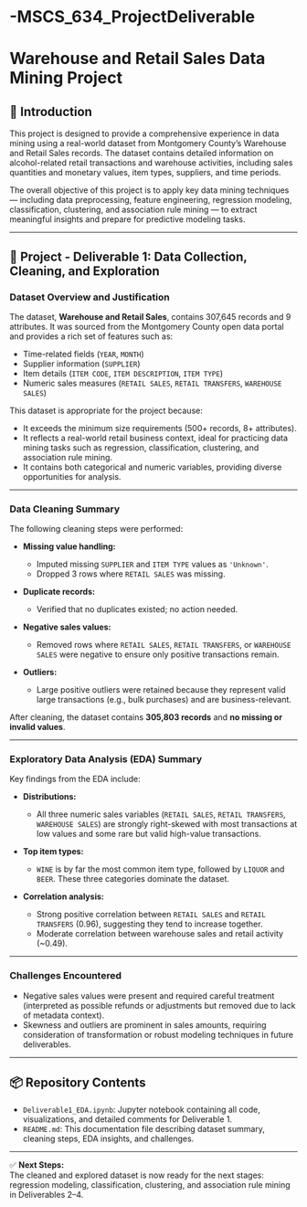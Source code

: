 # -MSCS_634_ProjectDeliverable

# Warehouse and Retail Sales Data Mining Project

## 📄 Introduction

This project is designed to provide a comprehensive experience in data mining using a real-world dataset from Montgomery County’s Warehouse and Retail Sales records. The dataset contains detailed information on alcohol-related retail transactions and warehouse activities, including sales quantities and monetary values, item types, suppliers, and time periods.

The overall objective of this project is to apply key data mining techniques — including data preprocessing, feature engineering, regression modeling, classification, clustering, and association rule mining — to extract meaningful insights and prepare for predictive modeling tasks.

---

## 🚀 Project - Deliverable 1: Data Collection, Cleaning, and Exploration

### Dataset Overview and Justification

The dataset, **Warehouse and Retail Sales**, contains 307,645 records and 9 attributes. It was sourced from the Montgomery County open data portal and provides a rich set of features such as:
- Time-related fields (`YEAR`, `MONTH`)
- Supplier information (`SUPPLIER`)
- Item details (`ITEM CODE`, `ITEM DESCRIPTION`, `ITEM TYPE`)
- Numeric sales measures (`RETAIL SALES`, `RETAIL TRANSFERS`, `WAREHOUSE SALES`)

This dataset is appropriate for the project because:
- It exceeds the minimum size requirements (500+ records, 8+ attributes).
- It reflects a real-world retail business context, ideal for practicing data mining tasks such as regression, classification, clustering, and association rule mining.
- It contains both categorical and numeric variables, providing diverse opportunities for analysis.

---

### Data Cleaning Summary

The following cleaning steps were performed:
- **Missing value handling:**
  - Imputed missing `SUPPLIER` and `ITEM TYPE` values as `'Unknown'`.
  - Dropped 3 rows where `RETAIL SALES` was missing.

- **Duplicate records:**  
  - Verified that no duplicates existed; no action needed.

- **Negative sales values:**
  - Removed rows where `RETAIL SALES`, `RETAIL TRANSFERS`, or `WAREHOUSE SALES` were negative to ensure only positive transactions remain.

- **Outliers:**
  - Large positive outliers were retained because they represent valid large transactions (e.g., bulk purchases) and are business-relevant.

After cleaning, the dataset contains **305,803 records** and **no missing or invalid values**.

---

### Exploratory Data Analysis (EDA) Summary

Key findings from the EDA include:

- **Distributions:**
  - All three numeric sales variables (`RETAIL SALES`, `RETAIL TRANSFERS`, `WAREHOUSE SALES`) are strongly right-skewed with most transactions at low values and some rare but valid high-value transactions.

- **Top item types:**
  - `WINE` is by far the most common item type, followed by `LIQUOR` and `BEER`. These three categories dominate the dataset.

- **Correlation analysis:**
  - Strong positive correlation between `RETAIL SALES` and `RETAIL TRANSFERS` (0.96), suggesting they tend to increase together.
  - Moderate correlation between warehouse sales and retail activity (~0.49).

---

### Challenges Encountered

- Negative sales values were present and required careful treatment (interpreted as possible refunds or adjustments but removed due to lack of metadata context).
- Skewness and outliers are prominent in sales amounts, requiring consideration of transformation or robust modeling techniques in future deliverables.

---

## 📦 Repository Contents

- `Deliverable1_EDA.ipynb`: Jupyter notebook containing all code, visualizations, and detailed comments for Deliverable 1.
- `README.md`: This documentation file describing dataset summary, cleaning steps, EDA insights, and challenges.

---

✅ **Next Steps:**  
The cleaned and explored dataset is now ready for the next stages: regression modeling, classification, clustering, and association rule mining in Deliverables 2–4.

